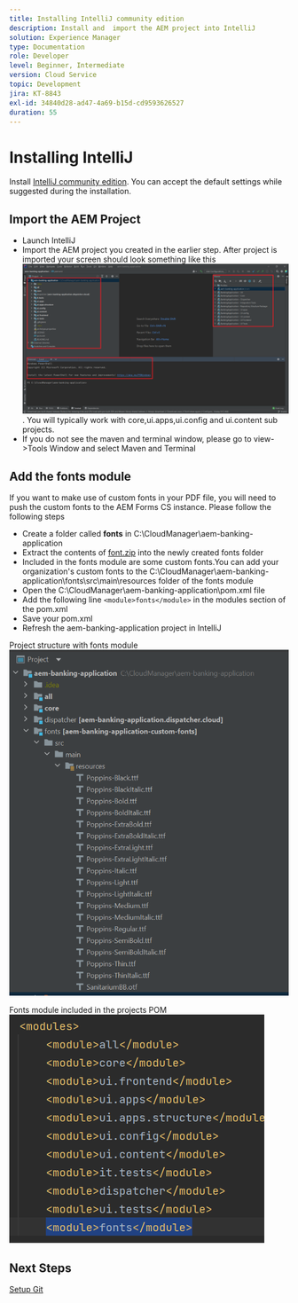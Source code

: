 ```yaml
---
title: Installing IntelliJ community edition
description: Install and  import the AEM project into IntelliJ
solution: Experience Manager
type: Documentation
role: Developer
level: Beginner, Intermediate
version: Cloud Service
topic: Development
jira: KT-8843
exl-id: 34840d28-ad47-4a69-b15d-cd9593626527
duration: 55
---
```

# Installing IntelliJ

Install [IntelliJ community edition](https://www.jetbrains.com/idea/download/#section=windows). You can accept the default settings while suggested during the installation.

## Import the AEM Project

* Launch IntelliJ
* Import the AEM project you created in the earlier step. After project is imported your screen should look something like this ![aem-banking-app](assets/aem-banking-app.png). You will typically work with core,ui.apps,ui.config and ui.content sub projects.
* If you do not see the maven and terminal window, please go to view->Tools Window and select Maven and Terminal

## Add the fonts module

If you want to make use of custom fonts in your PDF file, you will need to push the custom fonts to the AEM Forms CS instance. Please follow the following steps

* Create a folder called **fonts** in C:\CloudManager\aem-banking-application
* Extract the contents of [font.zip](assets/fonts.zip) into the newly created fonts folder
* Included in the fonts module are some custom fonts.You can add your organization's custom fonts to the C:\CloudManager\aem-banking-application\fonts\src\main\resources folder of the fonts module
* Open the C:\CloudManager\aem-banking-application\pom.xml file
* Add the following line  ```<module>fonts</module>``` in the modules section of the pom.xml
* Save your pom.xml
* Refresh the aem-banking-application project in IntelliJ

Project structure with fonts module
![fonts-module](assets/fonts-module.png)

Fonts module included in the projects POM
![fonts-pom](assets/fonts-module-pom.png)

## Next Steps

[Setup Git](./setup-git.md)
